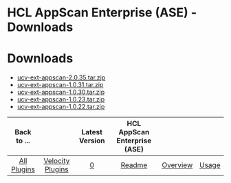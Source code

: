 
HCL AppScan Enterprise (ASE) - Downloads
========================================

# Downloads

- [ucv-ext-appscan-2.0.35.tar.zip](https://raw.githubusercontent.com/UrbanCode/IBM-UCV-PLUGINS/main/files/ucv-ext-appscan/ucv-ext-appscan-2.0.35.tar.zip)
- [ucv-ext-appscan-1.0.31.tar.zip](https://raw.githubusercontent.com/UrbanCode/IBM-UCV-PLUGINS/main/files/ucv-ext-appscan/ucv-ext-appscan-1.0.31.tar.zip)
- [ucv-ext-appscan-1.0.30.tar.zip](https://raw.githubusercontent.com/UrbanCode/IBM-UCV-PLUGINS/main/files/ucv-ext-appscan/ucv-ext-appscan-1.0.30.tar.zip)
- [ucv-ext-appscan-1.0.23.tar.zip](https://raw.githubusercontent.com/UrbanCode/IBM-UCV-PLUGINS/main/files/ucv-ext-appscan/ucv-ext-appscan-1.0.23.tar.zip)
- [ucv-ext-appscan-1.0.22.tar.zip](https://raw.githubusercontent.com/UrbanCode/IBM-UCV-PLUGINS/main/files/ucv-ext-appscan/ucv-ext-appscan-1.0.22.tar.zip)

|Back to ...||Latest Version|HCL AppScan Enterprise (ASE) |||
| :---: | :---: | :---: | :---: | :---: | :---: |
|[All Plugins](../../index.md)|[Velocity Plugins](../README.md)|[0](https://raw.githubusercontent.com/UrbanCode/IBM-UCV-PLUGINS/main/files/ucv-ext-appscan/ucv-ext-appscan-2.0.35.tar.zip)|[Readme](README.md)|[Overview](overview.md)|[Usage](usage.md)|
